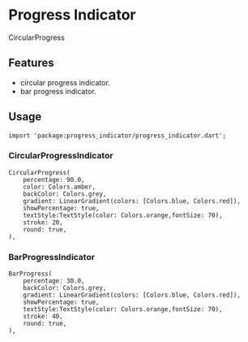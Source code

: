 # Progress Indicator

CircularProgress

## Features  
  
 - circular progress indicator.
 - bar progress indicator.

## Usage

    import 'package:progress_indicator/progress_indicator.dart';

### CircularProgressIndicator

    CircularProgress(
        percentage: 90.0,
        color: Colors.amber,
        backColor: Colors.grey,
        gradient: LinearGradient(colors: [Colors.blue, Colors.red]),
        showPercentage: true,
        textStyle:TextStyle(color: Colors.orange,fontSize: 70),
        stroke: 20,
        round: true,
    ),

### BarProgressIndicator

    BarProgress(
        percentage: 30.0,
        backColor: Colors.grey,
        gradient: LinearGradient(colors: [Colors.blue, Colors.red]),
        showPercentage: true,
        textStyle:TextStyle(color: Colors.orange,fontSize: 70),
        stroke: 40,
        round: true,
    ),
    